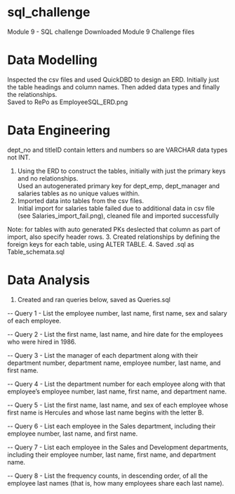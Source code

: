 # sql_challenge
Module 9 - SQL challenge
Downloaded Module 9 Challenge files

# Data Modelling
Inspected the csv files and used QuickDBD to design an ERD.  Initially just the table headings and column names. Then added data types and finally the relationships.  
Saved to RePo as EmployeeSQL_ERD.png

# Data Engineering
dept_no and titleID contain letters and numbers so are VARCHAR data types not INT.  
1. Using the ERD to construct the tables, initially with just the primary keys and no relationships.  
Used an autogenerated primary key for dept_emp, dept_manager and salaries tables as no unique values within.
2. Imported data into tables from the csv files.  
Initial import for salaries table failed due to additional data in csv file (see Salaries_import_fail.png), cleaned file and imported successfully

Note: for tables with auto generated PKs deslected that column as part of import, also specify header rows.
3. Created relationships by defining the foreign keys for each table, using ALTER TABLE.
4. Saved .sql as Table_schemata.sql
# Data Analysis
1. Created and ran queries below, saved as Queries.sql  

-- Query 1 - List the employee number, last name, first name, sex and salary of each employee.

-- Query 2 - List the first name, last name, and hire date for the employees who were hired in 1986.

-- Query 3 - List the manager of each department along with their department number, department name, employee number, last name, and first name.

-- Query 4 - List the department number for each employee along with that employee’s employee number, last name, first name, and department name.

-- Query 5 - List the first name, last name, and sex of each employee whose first name is Hercules and whose last name begins with the letter B.

-- Query 6 - List each employee in the Sales department, including their employee number, last name, and first name.

-- Query 7 - List each employee in the Sales and Development departments, including their employee number, last name, first name, and department name.

-- Query 8 - List the frequency counts, in descending order, of all the employee last names (that is, how many employees share each last name).